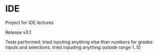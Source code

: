 # IDE
Project for IDE lectures

Release v0.1

Tests performed:
tried inputing anything else than numbers for grades inputs and selections.
tried inpuding anything outside range 1..10
